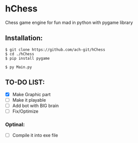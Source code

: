 # hChess
Chess game engine for fun mad in python with pygame library

## Installation:
```
$ git clone https://github.com/ach-git/hChess
$ cd ./hChess
$ pip install pygame

$ py Main.py
```

## TO-DO LIST:
- [X] Make Graphic part
- [ ] Make it playable
- [ ] Add bot with BIG brain
- [ ] Fix/Optimize
### Optinal:
- [ ] Compile it into exe file
